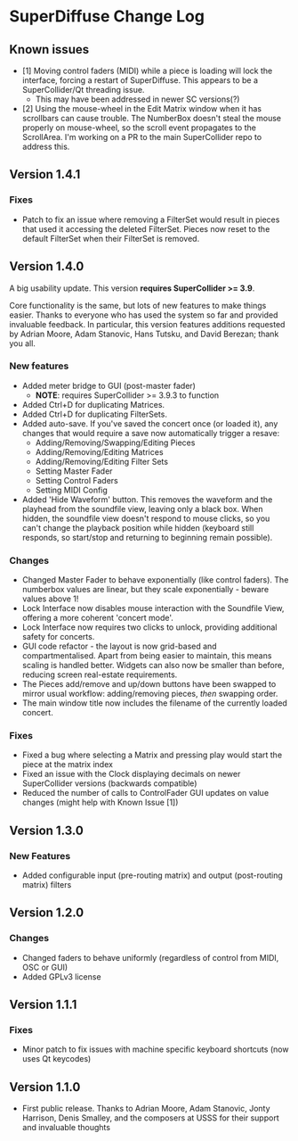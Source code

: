 # SuperDiffuse Change Log

## Known issues
- [1] Moving control faders (MIDI) while a piece is loading will lock the interface, forcing a restart of SuperDiffuse. This appears to be a SuperCollider/Qt threading issue.
    * This may have been addressed in newer SC versions(?)
- [2] Using the mouse-wheel in the Edit Matrix window when it has scrollbars can cause trouble. The NumberBox doesn't steal the mouse properly on mouse-wheel, so the scroll event propagates to the ScrollArea. I'm working on a PR to the main SuperCollider repo to address this.

## Version 1.4.1
### Fixes
* Patch to fix an issue where removing a FilterSet would result in pieces that used it accessing the deleted FilterSet. Pieces now reset to the default FilterSet when their FilterSet is removed.

## Version 1.4.0
A big usability update. This version __requires SuperCollider >= 3.9__.

Core functionality is the same, but lots of new features to make things easier. Thanks to everyone who has used the system so far and provided invaluable feedback. In particular, this version features additions requested by Adrian Moore, Adam Stanovic, Hans Tutsku, and David Berezan; thank you all.

### New features
* Added meter bridge to GUI (post-master fader)
  * __NOTE__: requires SuperCollider >= 3.9.3 to function
* Added Ctrl+D for duplicating Matrices.
* Added Ctrl+D for duplicating FilterSets.
* Added auto-save. If you've saved the concert once (or loaded it), any changes that would require a save now automatically trigger a resave:
    * Adding/Removing/Swapping/Editing Pieces
    * Adding/Removing/Editing Matrices
    * Adding/Removing/Editing Filter Sets
    * Setting Master Fader
    * Setting Control Faders
    * Setting MIDI Config
* Added 'Hide Waveform' button. This removes the waveform and the playhead from the soundfile view, leaving only a black box. When hidden, the soundfile view doesn't respond to mouse clicks, so you can't change the playback position while hidden (keyboard still responds, so start/stop and returning to beginning remain possible).

### Changes
* Changed Master Fader to behave exponentially (like control faders). The numberbox values are linear, but they scale exponentially - beware values above 1!
* Lock Interface now disables mouse interaction with the Soundfile View, offering a more coherent 'concert mode'.
* Lock Interface now requires two clicks to unlock, providing additional safety for concerts.
* GUI code refactor - the layout is now grid-based and compartmentalised. Apart from being easier to maintain, this means scaling is handled better. Widgets can also now be smaller than before, reducing screen real-estate requirements.
* The Pieces add/remove and up/down buttons have been swapped to mirror usual workflow: adding/removing pieces, _then_ swapping order.
* The main window title now includes the filename of the currently loaded concert.

### Fixes
* Fixed a bug where selecting a Matrix and pressing play would start the piece at the matrix index
* Fixed an issue with the Clock displaying decimals on newer SuperCollider versions (backwards compatible)
* Reduced the number of calls to ControlFader GUI updates on value changes (might help with Known Issue [1])

## Version 1.3.0
### New Features
* Added configurable input (pre-routing matrix) and output (post-routing matrix) filters

## Version 1.2.0
### Changes
* Changed faders to behave uniformly (regardless of control from MIDI, OSC or GUI)
* Added GPLv3 license

## Version 1.1.1
### Fixes
* Minor patch to fix issues with machine specific keyboard shortcuts (now uses Qt keycodes)

## Version 1.1.0
* First public release. Thanks to Adrian Moore, Adam Stanovic, Jonty Harrison, Denis Smalley, and the composers at USSS for their support and invaluable thoughts

